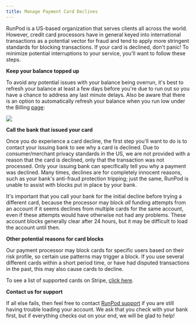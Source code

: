 ```yaml
---
title: Manage Payment Card Declines
---
```


RunPod is a US-based organization that serves clients all across the world. However, credit card processors have in general keyed into international transactions as a potential vector for fraud and tend to apply more stringent standards for blocking transactions. If your card is declined, don't panic! To minimize potential interruptions to your service, you'll want to follow these steps.

**Keep your balance topped up**

To avoid any potential issues with your balance being overrun, it's best to refresh your balance at least a few days before you're due to run out so you have a chance to address any last minute delays. Also be aware that there is an option to automatically refresh your balance when you run low under the Billing [page](https://www.runpod.io/console/user/billing):

![](/img/docs/739337f-image.png)

**Call the bank that issued your card**

Once you do experience a card decline, the first step you'll want to do is to contact your issuing bank to see why a card is declined. Due to consumer/merchant privacy standards in the US, we are not provided with a reason that the card is declined, only that the transaction was not processed. Only your issuing bank can specifically tell you why a payment was declined. Many times, declines are for completely innocent reasons, such as your bank's anti-fraud protection tripping; just the same, RunPod is unable to assist with blocks put in place by your bank.

It's important that you call your bank for the initial decline before trying a different card, because the processor may block _all_ funding attempts from an account if it seems declines from multiple cards for the same account, even if these attempts would have otherwise not had any problems. These account blocks generally clear after 24 hours, but it may be difficult to load the account until then.

**Other potential reasons for card blocks**

Our payment processor may block cards for specific users based on their risk profile, so certain use patterns may trigger a block. If you use several different cards within a short period time, or have had disputed transactions in the past, this may also cause cards to decline.

To see a list of supported cards on Stripe, [click here](https://stripe.com/docs/payments/cards/supported-card-brands>).

**Contact us for support**

If all else fails, then feel free to contact [RunPod support](https://www.runpod.io/contact) if you are still having trouble loading your account. We ask that you check with your bank first, but if everything checks out on your end, we will be glad to help!
